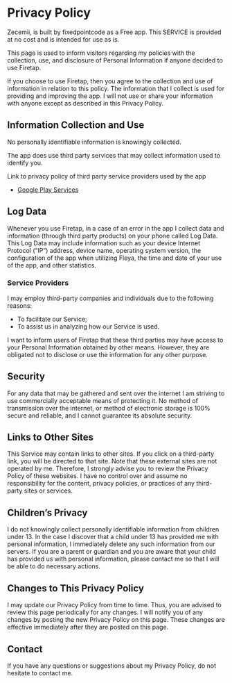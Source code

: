 # Privacy Policy

Zecemii, is built by fixedpointcode as a Free app. This SERVICE is provided at no cost and is intended for use as is.

This page is used to inform visitors regarding my policies with the collection, use, and disclosure of Personal Information if anyone decided to use Firetap.

If you choose to use Firetap, then you agree to the collection and use of information in relation to this policy. The information that I collect is used for providing and improving the app. I will not use or share your information with anyone except as described in this Privacy Policy.

## Information Collection and Use

No personally identifiable information is knowingly collected.

The app does use third party services that may collect information used to identify you.

Link to privacy policy of third party service providers used by the app

*   [Google Play Services](https://www.google.com/policies/privacy/)

## Log Data

Whenever you use Firetap, in a case of an error in the app I collect data and information (through third party products) on your phone called Log Data. This Log Data may include information such as your device Internet Protocol (“IP”) address, device name, operating system version, the configuration of the app when utilizing Fleya, the time and date of your use of the app, and other statistics.

### Service Providers

I may employ third-party companies and individuals due to the following reasons:

*   To facilitate our Service;
*   To assist us in analyzing how our Service is used.

I want to inform users of Firetap that these third parties may have access to your Personal Information obtained by other means. However, they are obligated not to disclose or use the information for any other purpose.

## Security

For any data that may be gathered and sent over the internet I am striving to use commercially acceptable means of protecting it. No method of transmission over the internet, or method of electronic storage is 100% secure and reliable, and I cannot guarantee its absolute security.

## Links to Other Sites

This Service may contain links to other sites. If you click on a third-party link, you will be directed to that site. Note that these external sites are not operated by me. Therefore, I strongly advise you to review the Privacy Policy of these websites. I have no control over and assume no responsibility for the content, privacy policies, or practices of any third-party sites or services.

## Children’s Privacy

I do not knowingly collect personally identifiable information from children under 13. In the case I discover that a child under 13 has provided me with personal information, I immediately delete any such information from our servers. If you are a parent or guardian and you are aware that your child has provided us with personal information, please contact me so that I will be able to do necessary actions.

## Changes to This Privacy Policy

I may update our Privacy Policy from time to time. Thus, you are advised to review this page periodically for any changes. I will notify you of any changes by posting the new Privacy Policy on this page. These changes are effective immediately after they are posted on this page.

## Contact

If you have any questions or suggestions about my Privacy Policy, do not hesitate to contact me.
